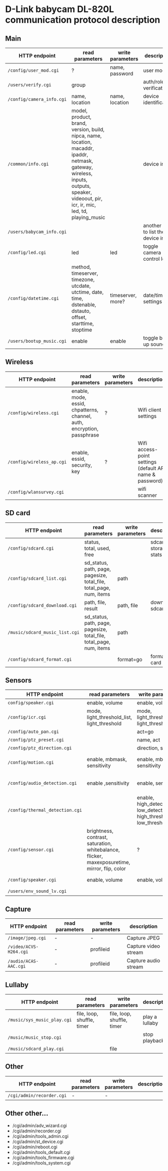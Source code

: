 # D-Link babycam DL-820L communication protocol description

## Main

|HTTP endpoint|read parameters|write parameters|description|
|---|---|---|---|
|`/config/user_mod.cgi`|?|name, password|user modify|
|`/users/verify.cgi`|group||auth/role verification|
|`/config/camera_info.cgi`|name, location|name, location|device identification|
|`/common/info.cgi`|model, product, brand, version, build, nipca, name, location, macaddr, ipaddr, netmask, gateway, wireless, inputs, outputs, speaker, videoout, pir, icr, ir, mic, led, td, playing_music||device info|
|`/users/babycam_info.cgi`|||another way to list the device info|
|`/config/led.cgi`|led|led|toggle camera control leds|
|`/config/datetime.cgi`|method, timeserver, timezone, utcdate, utctime, date, time, dstenable, dstauto, offset, starttime, stoptime|timeserver, more?|date/time settings|
|`/users/bootup_music.cgi`|enable|enable|toggle boot up sound|

## Wireless

|HTTP endpoint|read parameters|write parameters|description|
|---|---|---|---|
|`/config/wireless.cgi`|enable, mode, essid, chpatterns, channel, auth, encryption, passphrase|?|Wifi client settings|
|`/config/wireless_ap.cgi`|enable, essid, security, key|?|Wifi access-point settings (default AP name & password)|
|`/config/wlansurvey.cgi`|||wifi scanner|

## SD card

|HTTP endpoint|read parameters|write parameters|description|
|---|---|---|---|
|`/config/sdcard.cgi`|status, total, used, free||sdcard storage stats|
|`/config/sdcard_list.cgi`|sd_status, path, page, pagesize, total_file, total_page, num, items|path||
|`/config/sdcard_download.cgi`|path, file, result|path, file|download sdcard item|
|`/music/sdcard_music_list.cgi`|sd_status, path, page, pagesize, total_file, total_page, num, items|path||
|`/config/sdcard_format.cgi`||format=go|format sd card|

## Sensors

|HTTP endpoint|read parameters|write parameters|description|
|---|---|---|---|
|`config/speaker.cgi`|enable, volume|enable, volume||
|`/config/icr.cgi`|mode, light_threshold_list, light_threshold|mode, light_threshold_list, light_threshold|night/day toggle|
|`/config/auto_pan.cgi`||act=go||
|`/config/ptz_preset.cgi`||name, act||
|`/config/ptz_direction.cgi`||direction, speed||
|`/config/motion.cgi`|enable, mbmask, sensitivity|enable, mbmask, sensitivity|motion detection settings|
|`/config/audio_detection.cgi`|enable ,sensitivity|enable, sensitivity|noise detection settings|
|`/config/thermal_detection.cgi`||enable, high_detect, low_detect, high_threshold, low_threshold, unit||
|`/config/sensor.cgi`|brightness, contrast, saturation, whitebalance, flicker, maxexposuretime, mirror, flip, color|?|camera image settings|
|`/config/speaker.cgi`|enable, volume| enable, volume|speaker settings|
|`/users/env_sound_lv.cgi`|||?|

## Capture

|HTTP endpoint|read parameters|write parameters|description|
|---|---|---|---|
|`/image/jpeg.cgi`|-|-|Capture JPEG|
|`/video/ACVS-H264.cgi`|-|profileid|Capture video stream|
|`/audio/ACAS-AAC.cgi`|-|profileid|Capture audio stream|


## Lullaby

|HTTP endpoint|read parameters|write parameters|description|
|---|---|---|---|
|`/music/sys_music_play.cgi`|file, loop, shuffle, timer|file, loop, shuffle, timer|play a lullaby|
|`/music/music_stop.cgi`|||stop playback|
|`/music/sdcard_play.cgi`||file||

## Other

|HTTP endpoint|read parameters|write parameters|description|
|---|---|---|---|
|`/cgi/admin/recorder.cgi`|-|-||

## Other other...

* /cgi/admin/adv_wizard.cgi
* /cgi/admin/recorder.cgi
* /cgi/admin/tools_admin.cgi
* /cgi/admin/st_device.cgi
* /cgi/admin/reboot.cgi
* /cgi/admin/tools_default.cgi
* /cgi/admin/tools_firmware.cgi
* /cgi/admin/tools_system.cgi
